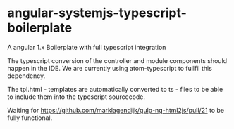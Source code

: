 # angular-systemjs-typescript-boilerplate
A angular 1.x Boilerplate with full typescript integration

The typescript conversion of the controller and module components should happen in the IDE. We are currently using atom-typescript to fullfil this dependency.

The tpl.html - templates are automatically converted to ts - files to be able to include them into the typescript sourcecode.

Waiting for https://github.com/marklagendijk/gulp-ng-html2js/pull/21 to be fully functional.
